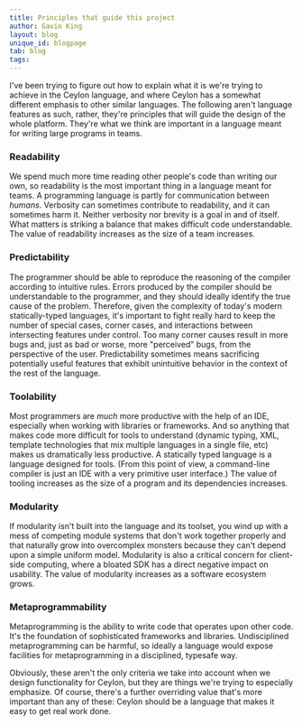 ```yaml
---
title: Principles that guide this project
author: Gavin King
layout: blog
unique_id: blogpage
tab: blog
tags:
---
```


I've been trying to figure out how to explain what it is we're
trying to achieve in the Ceylon language, and where Ceylon has
a somewhat different emphasis to other similar languages. The
following aren't language features as such, rather, they're 
principles that will guide the design of the whole platform.
They're what we think are important in a language meant for
writing large programs in teams.

### Readability

We spend much more time reading other people's code than 
writing our own, so readability is the most important thing in 
a language meant for teams. A programming language is partly 
for communication between _humans_.
Verbosity can sometimes contribute to readability, and it can 
sometimes harm it. Neither verbosity nor brevity is a goal in 
and of itself. What matters is striking a balance that makes 
difficult code understandable. The value of readability 
increases as the size of a team increases.

### Predictability

The programmer should be able to reproduce the reasoning of 
the compiler according to intuitive rules. Errors produced by
the compiler should be understandable to the programmer, and
they should ideally identify the true cause of the problem.
Therefore, given the complexity of today's modern statically-typed 
languages, it's important to fight really hard to keep the 
number of special cases, corner cases, and interactions between 
intersecting features under control. Too many corner causes 
result in more bugs and, just as bad or worse, more "perceived" 
bugs, from the perspective of the user. Predictability sometimes
means sacrificing potentially useful features that exhibit
unintuitive behavior in the context of the rest of the language.

### Toolability

Most programmers are _much_ more productive with the help of an
IDE, especially when working with libraries or frameworks. And 
so anything that makes code more difficult for tools to 
understand (dynamic typing, XML, template technologies that mix 
multiple languages in a single file, etc) makes us dramatically 
less productive. A statically typed language is a language 
designed for tools. (From this point of view, a command-line 
compiler is just an IDE with a very primitive user interface.)
The value of tooling increases as the size of a program and
its dependencies increases.

### Modularity

If modularity isn't built into the language and its toolset, 
you wind up with a mess of competing module systems that don't 
work together properly and that naturally grow into overcomplex 
monsters because they can't depend upon a simple uniform model.
Modularity is also a critical concern for client-side computing,
where a bloated SDK has a direct negative impact on usability.
The value of modularity increases as a software ecosystem grows.

### Metaprogrammability

Metaprogramming is the ability to write code that operates 
upon other code. It's the foundation of sophisticated frameworks 
and libraries. Undisciplined metaprogramming can be harmful, so 
ideally a language would expose facilities for metaprogramming
in a disciplined, typesafe way.

Obviously, these aren't the only criteria we take into account
when we design functionality for Ceylon, but they are things
we're trying to especially emphasize. Of course, there's a 
further overriding value that's more important than any of these: 
Ceylon should be a language that makes it easy to get real work 
done.